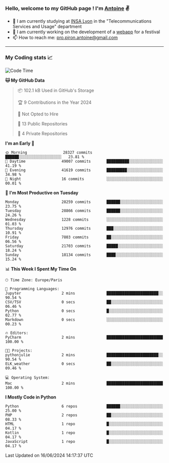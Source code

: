 ### Hello, welcome to my GitHub page ! I'm [Antoine](https://github.com/AntoinePiron) ✌️

- 🌱 I am currently studying at [INSA Lyon](https://www.insa-lyon.fr) in the "Telecommunications Services and Usage" department
- 🔭 I am currently working on the development of a [webapp](https://github.com/24HeuresINSA/Overbookd) for a festival
- 📫 How to reach me: [pro.piron.antoine@gmail.com](mailto:pro.piron.antoine@gmail.com)

---

### My Coding stats 📈
<!--START_SECTION:waka-->
![Code Time](http://img.shields.io/badge/Code%20Time-214%20hrs%209%20mins-blue)

**🐱 My GitHub Data** 

> 📦 102.1 kB Used in GitHub's Storage 
 > 
> 🏆 9 Contributions in the Year 2024
 > 
> 🚫 Not Opted to Hire
 > 
> 📜 13 Public Repositories 
 > 
> 🔑 4 Private Repositories 
 > 
**I'm an Early 🐤** 

```text
🌞 Morning                28327 commits       ██████░░░░░░░░░░░░░░░░░░░   23.81 % 
🌆 Daytime                49007 commits       ██████████░░░░░░░░░░░░░░░   41.19 % 
🌃 Evening                41619 commits       █████████░░░░░░░░░░░░░░░░   34.98 % 
🌙 Night                  16 commits          ░░░░░░░░░░░░░░░░░░░░░░░░░   00.01 % 
```
📅 **I'm Most Productive on Tuesday** 

```text
Monday                   28259 commits       ██████░░░░░░░░░░░░░░░░░░░   23.75 % 
Tuesday                  28866 commits       ██████░░░░░░░░░░░░░░░░░░░   24.26 % 
Wednesday                1228 commits        ░░░░░░░░░░░░░░░░░░░░░░░░░   01.03 % 
Thursday                 12976 commits       ███░░░░░░░░░░░░░░░░░░░░░░   10.91 % 
Friday                   7803 commits        ██░░░░░░░░░░░░░░░░░░░░░░░   06.56 % 
Saturday                 21703 commits       █████░░░░░░░░░░░░░░░░░░░░   18.24 % 
Sunday                   18134 commits       ████░░░░░░░░░░░░░░░░░░░░░   15.24 % 
```


📊 **This Week I Spent My Time On** 

```text
🕑︎ Time Zone: Europe/Paris

💬 Programming Languages: 
Jupyter                  2 mins              ███████████████████████░░   90.54 % 
CSV/TSV                  0 secs              ██░░░░░░░░░░░░░░░░░░░░░░░   06.46 % 
Python                   0 secs              █░░░░░░░░░░░░░░░░░░░░░░░░   02.77 % 
Markdown                 0 secs              ░░░░░░░░░░░░░░░░░░░░░░░░░   00.23 % 

🔥 Editors: 
PyCharm                  2 mins              █████████████████████████   100.00 % 

🐱‍💻 Projects: 
pythonjulie              2 mins              ███████████████████████░░   90.54 % 
ELK_weather              0 secs              ██░░░░░░░░░░░░░░░░░░░░░░░   09.46 % 

💻 Operating System: 
Mac                      2 mins              █████████████████████████   100.00 % 
```

**I Mostly Code in Python** 

```text
Python                   6 repos             ██████░░░░░░░░░░░░░░░░░░░   25.00 % 
PHP                      2 repos             ██░░░░░░░░░░░░░░░░░░░░░░░   08.33 % 
HTML                     1 repo              █░░░░░░░░░░░░░░░░░░░░░░░░   04.17 % 
Kotlin                   1 repo              █░░░░░░░░░░░░░░░░░░░░░░░░   04.17 % 
JavaScript               1 repo              █░░░░░░░░░░░░░░░░░░░░░░░░   04.17 % 
```




 Last Updated on 16/06/2024 14:17:37 UTC
<!--END_SECTION:waka-->
